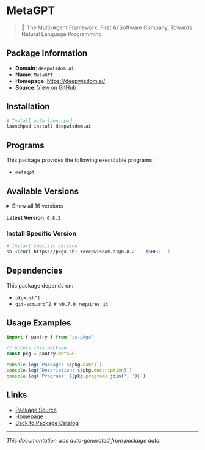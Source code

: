 # MetaGPT

> 🌟 The Multi-Agent Framework: First AI Software Company, Towards Natural Language Programming

## Package Information

- **Domain**: `deepwisdom.ai`
- **Name**: `MetaGPT`
- **Homepage**: https://deepwisdom.ai/
- **Source**: [View on GitHub](https://github.com/pkgxdev/pantry/tree/main/projects/deepwisdom.ai/package.yml)

## Installation

```bash
# Install with launchpad
launchpad install deepwisdom.ai
```

## Programs

This package provides the following executable programs:

- `metagpt`

## Available Versions

<details>
<summary>Show all 16 versions</summary>

- `0.8.2`, `0.8.1`, `0.8.0`, `0.7.7`, `0.7.6`
- `0.7.4`, `0.7.3`, `0.7.2`, `0.7.1`, `0.7.0`
- `0.6.6`, `0.6.4`, `0.6.3`, `0.6.2`, `0.6.0`
- `0.5.2`

</details>

**Latest Version**: `0.8.2`

### Install Specific Version

```bash
# Install specific version
sh <(curl https://pkgx.sh) +deepwisdom.ai@0.8.2 -- $SHELL -i
```

## Dependencies

This package depends on:

- `pkgx.sh^1`
- `git-scm.org^2 # v0.7.0 requires it`

## Usage Examples

```typescript
import { pantry } from 'ts-pkgx'

// Access this package
const pkg = pantry.MetaGPT

console.log(`Package: ${pkg.name}`)
console.log(`Description: ${pkg.description}`)
console.log(`Programs: ${pkg.programs.join(', ')}`)
```

## Links

- [Package Source](https://github.com/pkgxdev/pantry/tree/main/projects/deepwisdom.ai/package.yml)
- [Homepage](https://deepwisdom.ai/)
- [Back to Package Catalog](../../package-catalog.md)

---

*This documentation was auto-generated from package data.*

